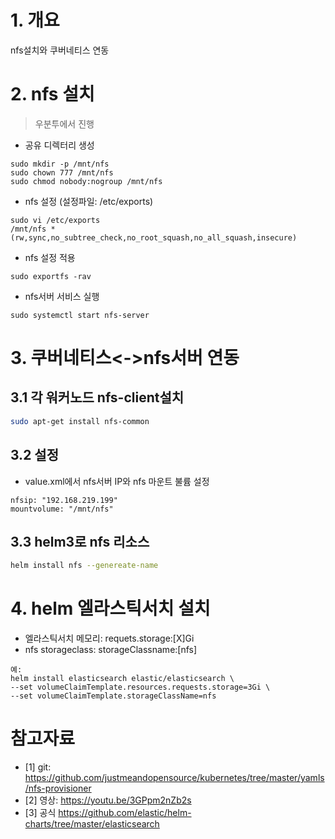 # 1. 개요
nfs설치와 쿠버네티스 연동

# 2. nfs 설치
> 우분투에서 진행

* 공유 디렉터리 생성
```
sudo mkdir -p /mnt/nfs
sudo chown 777 /mnt/nfs
sudo chmod nobody:nogroup /mnt/nfs
```

* nfs 설정 (설정파일: /etc/exports)
```
sudo vi /etc/exports
/mnt/nfs *(rw,sync,no_subtree_check,no_root_squash,no_all_squash,insecure)
```

* nfs 설정 적용
```
sudo exportfs -rav
```

* nfs서버 서비스 실행
```
sudo systemctl start nfs-server
```

# 3. 쿠버네티스<->nfs서버 연동
## 3.1 각 워커노드 nfs-client설치
```sh
sudo apt-get install nfs-common
```
## 3.2 설정
* value.xml에서 nfs서버 IP와 nfs 마운트 불륨 설정
```
nfsip: "192.168.219.199"
mountvolume: "/mnt/nfs"
```

## 3.3 helm3로 nfs 리소스 
```sh
helm install nfs --genereate-name
```

# 4. helm 엘라스틱서치 설치
* 엘라스틱서치 메모리: requets.storage:[X]Gi
* nfs storageclass: storageClassname:[nfs]
```
예:
helm install elasticsearch elastic/elasticsearch \
--set volumeClaimTemplate.resources.requests.storage=3Gi \
--set volumeClaimTemplate.storageClassName=nfs
```

# 참고자료
* [1] git: https://github.com/justmeandopensource/kubernetes/tree/master/yamls/nfs-provisioner
* [2] 영상: https://youtu.be/3GPpm2nZb2s
* [3] 공식 https://github.com/elastic/helm-charts/tree/master/elasticsearch
